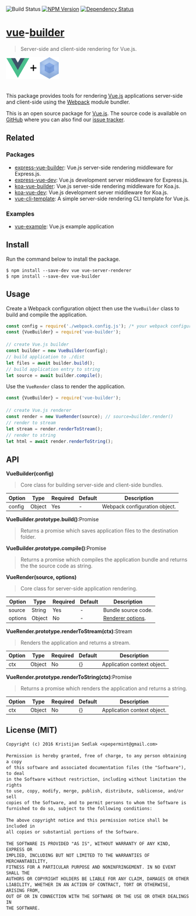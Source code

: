 ![Build Status](https://travis-ci.org/xpepermint/vue-builder.svg?branch=master)&nbsp;[![NPM Version](https://badge.fury.io/js/vue-builder.svg)](https://badge.fury.io/js/vue-builder)&nbsp;[![Dependency Status](https://gemnasium.com/xpepermint/vue-builder.svg)](https://gemnasium.com/xpepermint/vue-builder)

# [vue](http://vuejs.org)-[builder](https://webpack.github.io)

> Server-side and client-side rendering for Vue.js.

<img src="logo.png" height="60" style="margin-bottom: 20px" />

This package provides tools for rendering [Vue.js](http://vuejs.org) applications server-side and client-side using the [Webpack](https://webpack.github.io) module bundler.

This is an open source package for [Vue.js](http://vuejs.org/). The source code is available on [GitHub](https://github.com/xpepermint/vue-builder) where you can also find our [issue tracker](https://github.com/xpepermint/vue-builder/issues).

## Related

### Packages

* [express-vue-builder](https://github.com/xpepermint/express-vue-builder): Vue.js server-side rendering middleware for Express.js.
* [express-vue-dev](https://github.com/xpepermint/express-vue-dev): Vue.js development server middleware for Express.js.
* [koa-vue-builder](https://github.com/kristianmandrup/koa-vue-builder): Vue.js server-side rendering middleware for Koa.js.
* [koa-vue-dev](https://github.com/kristianmandrup/koa-vue-dev): Vue.js development server middleware for Koa.js.
* [vue-cli-template](https://github.com/xpepermint/vue-cli-template): A simple server-side rendering CLI template for Vue.js.

### Examples

* [vue-example](https://github.com/xpepermint/vue-example): Vue.js example application

## Install

Run the command below to install the package.

```
$ npm install --save-dev vue vue-server-renderer
$ npm install --save-dev vue-builder
```

## Usage

Create a Webpack configuration object then use the `VueBuilder` class to build and compile the application.

```js
const config = require('./webpack.config.js'); /* your webpack configuration */
const {VueBuilder} = require('vue-builder');

// create Vue.js builder
const builder = new VueBuilder(config);
// build application to ./dist
let files = await builder.build();
// build application entry to string
let source = await builder.compile();
```

Use the `VueRender` class to render the application.

```js
const {VueBuilder} = require('vue-builder');

// create Vue.js renderer
const render = new VueRender(source); // source=builder.render()
// render to stream
let stream = render.renderToStream();
// render to string
let html = await render.renderToString();
```

## API

**VueBuilder(config)**

> Core class for building server-side and client-side bundles.

| Option | Type | Required | Default | Description
|--------|------|----------|---------|------------
| config | Object | Yes | - | Webpack configuration object.

**VueBuilder.prototype.build()**:Promise

> Returns a promise which saves application files to the destination folder.

**VueBuilder.prototype.compile()**:Promise

> Returns a promise which compiles the application bundle and returns the the source code as string.

**VueRender(source, options)**

> Core class for server-side application rendering.

| Option | Type | Required | Default | Description
|--------|------|----------|---------|------------
| source | String | Yes | - | Bundle source code.
| options | Object | No | - | [Renderer options](https://www.npmjs.com/package/vue-server-renderer#renderer-options).

**VueRender.prototype.renderToStream(ctx)**:Stream

> Renders the application and returns a stream.

| Option | Type | Required | Default | Description
|--------|------|----------|---------|------------
| ctx | Object | No | {} | Application context object.

**VueRender.prototype.renderToString(ctx)**:Promise

> Returns a promise which renders the application and returns a string.

| Option | Type | Required | Default | Description
|--------|------|----------|---------|------------
| ctx | Object | No | {} | Application context object.

## License (MIT)

```
Copyright (c) 2016 Kristijan Sedlak <xpepermint@gmail.com>

Permission is hereby granted, free of charge, to any person obtaining a copy
of this software and associated documentation files (the "Software"), to deal
in the Software without restriction, including without limitation the rights
to use, copy, modify, merge, publish, distribute, sublicense, and/or sell
copies of the Software, and to permit persons to whom the Software is
furnished to do so, subject to the following conditions:

The above copyright notice and this permission notice shall be included in
all copies or substantial portions of the Software.

THE SOFTWARE IS PROVIDED "AS IS", WITHOUT WARRANTY OF ANY KIND, EXPRESS OR
IMPLIED, INCLUDING BUT NOT LIMITED TO THE WARRANTIES OF MERCHANTABILITY,
FITNESS FOR A PARTICULAR PURPOSE AND NONINFRINGEMENT. IN NO EVENT SHALL THE
AUTHORS OR COPYRIGHT HOLDERS BE LIABLE FOR ANY CLAIM, DAMAGES OR OTHER
LIABILITY, WHETHER IN AN ACTION OF CONTRACT, TORT OR OTHERWISE, ARISING FROM,
OUT OF OR IN CONNECTION WITH THE SOFTWARE OR THE USE OR OTHER DEALINGS IN
THE SOFTWARE.
```
